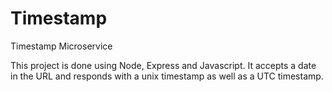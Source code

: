 # Timestamp
Timestamp Microservice

This project is done using Node, Express and Javascript.
It accepts a date in the URL and responds with a unix timestamp as well as a UTC timestamp.
